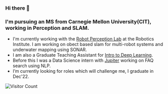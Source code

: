 <!--
**samirangode/samirangode** is a ✨ _special_ ✨ repository because its `README.md` (this file) appears on your GitHub profile.

Here are some ideas to get you started:

- 🔭 I’m currently working on ...
- 🌱 I’m currently learning ...
- 👯 I’m looking to collaborate on ...
- 🤔 I’m looking for help with ...
- 💬 Ask me about ...
- 📫 How to reach me: ...
- 😄 Pronouns: ...
- ⚡ Fun fact: ...
-->


### Hi there 👋

### I'm pursuing an MS from Carnegie Mellon University(CIT), working in Perception and SLAM.
- I'm currently working with the [Robot Perception Lab](https://rpl.ri.cmu.edu/) at the Robotics Institute. I am working on obect based slam for multi-robot systems and underwater mapping using SONAR.
- I am also a Graduate Teaching Assistant for [Intro to Deep Learning](https://deeplearning.cs.cmu.edu/F22/index.html).
- Before this I was a Data Science intern with [Jupiter](https://jupiter.money/) working on FAQ search using NLP.
- I’m currently looking for roles which will challenge me, I graduate in Dec'22.


![Visitor Count](https://profile-counter.glitch.me/samirangode/count.svg)



<!--
**samirangode/samirangode** is a ✨ _special_ ✨ repository because its `README.md` (this file) appears on your GitHub profile.

Here are some ideas to get you started:

- 🔭 I’m currently working on ...
- 🌱 I’m currently learning ...
- 👯 I’m looking to collaborate on ...
- 🤔 I’m looking for help with ...
- 💬 Ask me about ...
- 📫 How to reach me: ...
- 😄 Pronouns: ...
- ⚡ Fun fact: ...
-->
